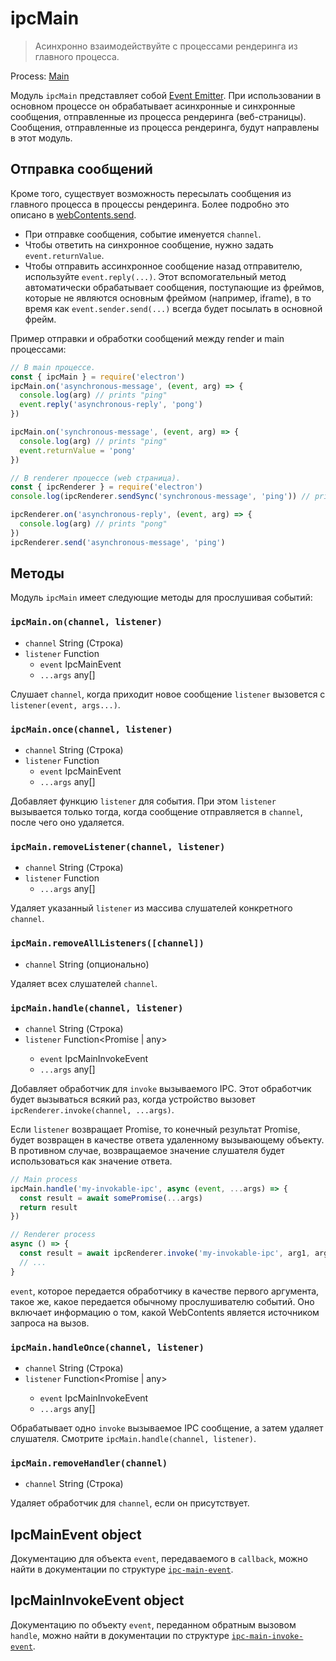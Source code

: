# ipcMain

> Асинхронно взаимодействуйте с процессами рендеринга из главного процесса.

Process: [Main](../glossary.md#main-process)

Модуль `ipcMain` представляет собой [Event Emitter](https://nodejs.org/api/events.html#events_class_eventemitter). При использовании в основном процессе он обрабатывает асинхронные и синхронные сообщения, отправленные из процесса рендеринга (веб-страницы). Сообщения, отправленные из процесса рендеринга, будут направлены в этот модуль.

## Отправка сообщений

Кроме того, существует возможность пересылать сообщения из главного процесса в процессы рендеринга. Более подробно это описано в [webContents.send](web-contents.md#contentssendchannel-arg1-arg2-).

* При отправке сообщения, событие именуется `channel`.
* Чтобы ответить на синхронное сообщение, нужно задать `event.returnValue`.
* Чтобы отправить ассинхронное сообщение назад отправителю, используйте `event.reply(...)`. Этот вспомогательный метод автоматически обрабатывает сообщения, поступающие из фреймов, которые не являются основным фреймом (например, iframe), в то время как `event.sender.send(...)` всегда будет посылать в основной фрейм.

Пример отправки и обработки сообщений между render и main процессами:

```javascript
// В main процессе.
const { ipcMain } = require('electron')
ipcMain.on('asynchronous-message', (event, arg) => {
  console.log(arg) // prints "ping"
  event.reply('asynchronous-reply', 'pong')
})

ipcMain.on('synchronous-message', (event, arg) => {
  console.log(arg) // prints "ping"
  event.returnValue = 'pong'
})
```

```javascript
// В renderer процессе (web страница).
const { ipcRenderer } = require('electron')
console.log(ipcRenderer.sendSync('synchronous-message', 'ping')) // prints "pong"

ipcRenderer.on('asynchronous-reply', (event, arg) => {
  console.log(arg) // prints "pong"
})
ipcRenderer.send('asynchronous-message', 'ping')
```

## Методы

Модуль `ipcMain` имеет следующие методы для прослушивая событий:

### `ipcMain.on(channel, listener)`

* `channel` String (Строка)
* `listener` Function 
  * `event` IpcMainEvent
  * `...args` any[]

Слушает `channel`, когда приходит новое сообщение `listener` вызовется с `listener(event, args...)`.

### `ipcMain.once(channel, listener)`

* `channel` String (Строка)
* `listener` Function 
  * `event` IpcMainEvent
  * `...args` any[]

Добавляет функцию `listener` для события. При этом `listener` вызывается только тогда, когда сообщение отправляется в `channel`, после чего оно удаляется.

### `ipcMain.removeListener(channel, listener)`

* `channel` String (Строка)
* `listener` Function 
  * `...args` any[]

Удаляет указанный `listener` из массива слушателей конкретного `channel`.

### `ipcMain.removeAllListeners([channel])`

* `channel` String (опционально)

Удаляет всех слушателей `channel`.

### `ipcMain.handle(channel, listener)`

* `channel` String (Строка)
* `listener` Function<Promise<void> | any> 
  * `event` IpcMainInvokeEvent
  * `...args` any[]

Добавляет обработчик для `invoke` вызываемого IPC. Этот обработчик будет вызываться всякий раз, когда устройство вызовет `ipcRenderer.invoke(channel, ...args)`.

Если `listener` возвращает Promise, то конечный результат Promise, будет возвращен в качестве ответа удаленному вызывающему объекту. В противном случае, возвращаемое значение слушателя будет использоваться как значение ответа.

```js
// Main process
ipcMain.handle('my-invokable-ipc', async (event, ...args) => {
  const result = await somePromise(...args)
  return result
})

// Renderer process
async () => {
  const result = await ipcRenderer.invoke('my-invokable-ipc', arg1, arg2)
  // ...
}
```

`event`, которое передается обработчику в качестве первого аргумента, такое же, какое передается обычному прослушивателю событий. Оно включает информацию о том, какой WebContents является источником запроса на вызов.

### `ipcMain.handleOnce(channel, listener)`

* `channel` String (Строка)
* `listener` Function<Promise<void> | any> 
  * `event` IpcMainInvokeEvent
  * `...args` any[]

Обрабатывает одно `invoke` вызываемое IPC сообщение, а затем удаляет слушателя. Смотрите `ipcMain.handle(channel, listener)`.

### `ipcMain.removeHandler(channel)`

* `channel` String (Строка)

Удаляет обработчик для `channel`, если он присутствует.

## IpcMainEvent object

Документацию для объекта `event`, передаваемого в `callback`, можно найти в документации по структуре [`ipc-main-event`](structures/ipc-main-event.md).

## IpcMainInvokeEvent object

Документацию по объекту `event`, переданном обратным вызовом `handle`, можно найти в документации по структуре [`ipc-main-invoke-event`](structures/ipc-main-invoke-event.md).